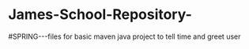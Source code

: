 # James-School-Repository-
#SPRING---files for basic maven java project to tell time and greet user
